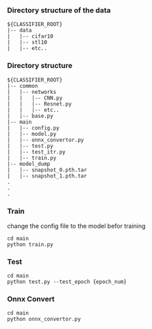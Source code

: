 ### Directory structure of the data

```
${CLASSIFIER_ROOT}
|-- data
|   |-- cifar10
|   |-- stl10
|   |-- etc..
```


### Directory structure

```
${CLASSIFIER_ROOT}
|-- common
|   |-- networks
|   |   |-- CNN.py
|   |   |-- Resnet.py
|   |   |-- etc..
|   |-- base.py
|-- main
|   |-- config.py
|   |-- model.py
|   |-- onnx_convertor.py
|   |-- test.py
|   |-- test_itr.py
|   |-- train.py
|-- model_dump
|   |-- snapshot_0.pth.tar
|   |-- snapshot_1.pth.tar
.
.
.
```


### Train
change the config file to the model befor training
```
cd main
python train.py
```

### Test
```
cd main
python test.py --test_epoch {epoch_num}
```

### Onnx Convert
```
cd main
python onnx_convertor.py
```

